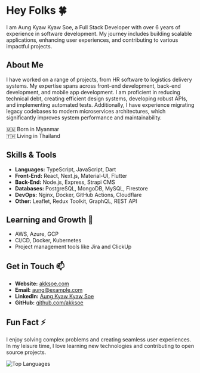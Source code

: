 # Hey Folks 🍀

I am Aung Kyaw Kyaw Soe, a Full Stack Developer with over 6 years of experience in software development. My journey includes building scalable applications, enhancing user experiences, and contributing to various impactful projects.

## About Me

I have worked on a range of projects, from HR software to logistics delivery systems. My expertise spans across front-end development, back-end development, and mobile app development. I am proficient in reducing technical debt, creating efficient design systems, developing robust APIs, and implementing automated tests. Additionally, I have experience migrating legacy codebases to modern microservices architectures, which significantly improves system performance and maintainability.

🇲🇲 Born in Myanmar  
🇹🇭 Living in Thailand

## Skills & Tools

- **Languages:** TypeScript, JavaScript, Dart
- **Front-End:** React, Next.js, Material-UI, Flutter
- **Back-End:** Node.js, Express, Strapi CMS
- **Databases:** PostgreSQL, MongoDB, MySQL, Firestore
- **DevOps:** Nginx, Docker, GitHub Actions, Cloudflare
- **Other:** Leaflet, Redux Toolkit, GraphQL, REST API

## Learning and Growth 🌱

- AWS, Azure, GCP
- CI/CD, Docker, Kubernetes
- Project management tools like Jira and ClickUp

## Get in Touch 📫

- **Website:** [akksoe.com](https://akksoe.com/)
- **Email:** [aung@example.com](mailto:me@akksoe.com)
- **LinkedIn:** [Aung Kyaw Kyaw Soe](https://www.linkedin.com/in/aung2k/)
- **GitHub:** [github.com/akksoe](https://github.com/aungkyawkyawsoe)

## Fun Fact ⚡

I enjoy solving complex problems and creating seamless user experiences. In my leisure time, I love learning new technologies and contributing to open source projects.

![Top Languages](https://github-readme-stats.vercel.app/api/top-langs/?username=aungkyawkyawsoe&layout=compact&theme=radical)
